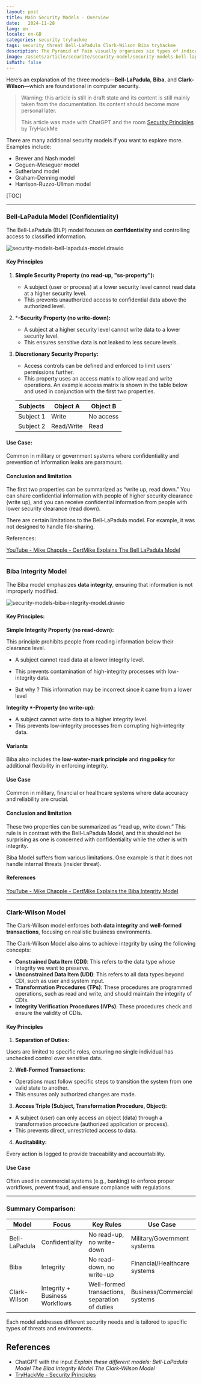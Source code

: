 ```yaml
---
layout: post
title: Main Security Models - Overview
date:   2024-11-28
lang: en
locale: en-GB
categories: security tryhackme
tags: security threat Bell-LaPadula Clark-Wilson Biba tryhackme
description: The Pyramid of Pain visually organizes six types of indicators used to detect and mitigate cyber threats, illustrating how targeting each type of indicator affects the attacker’s ability to operate.
image: /assets/article/securite/security-model/security-models-bell-lapadula-model.drawio.png
isMath: false
---
```


Here’s an explanation of the three models—**Bell-LaPadula**, **Biba**, and **Clark-Wilson**—which are foundational in computer security.

> Warning: this article is still in draft state and its content is still mainly taken from the documentation. Its content should become more personal later.
>
> This article was made with ChatGPT and the room [Security Principles](https://tryhackme.com/r/room/securityprinciples) by TryHackMe

There are many additional security models if you want to explore more. Examples include:

- Brewer and Nash model
- Goguen-Meseguer model
- Sutherland model
- Graham-Denning model
- Harrison-Ruzzo-Ullman model

[TOC]



------

### Bell-LaPadula Model (Confidentiality)

The Bell-LaPadula (BLP) model focuses on **confidentiality** and controlling access to classified information.

![security-models-bell-lapadula-model.drawio]({{site.url_complet}}/assets/article/securite/security-model/security-models-bell-lapadula-model.drawio.png)

#### Key Principles

1. **Simple Security Property (no read-up, "ss-property"):**

   - A subject (user or process) at a lower security level cannot read data at a higher security level.
   - This prevents unauthorized access to confidential data above the authorized level.

2. ***-Security Property (no write-down):**

   - A subject at a higher security level cannot write data to a lower security level.
   - This ensures sensitive data is not leaked to less secure levels.

3. **Discretionary Security Property:**

   - Access controls can be defined and enforced to limit users' permissions further. 
   - This property uses an access matrix to allow read and write operations. An example access matrix is shown in the table below and used in conjunction with the first two properties.

   | Subjects  | Object A   | Object B  |
   | --------- | ---------- | --------- |
   | Subject 1 | Write      | No access |
   | Subject 2 | Read/Write | Read      |

#### Use Case:

Common in military or government systems where confidentiality and prevention of information leaks are paramount.

#### Conclusion and limitation

The first two properties can be summarized as “write up, read down.” You can share confidential information with people of higher security clearance (write up), and you can receive confidential information from people with lower security clearance (read down).

There are certain limitations to the Bell-LaPadula model. For example, it was not designed to handle file-sharing.

References:

[YouTube - Mike Chapple - CertMike Explains The Bell LaPadula Model](https://www.youtube.com/watch?v=G1FWTfJsK6k)

------

### Biba Integrity Model

The Biba model emphasizes **data integrity**, ensuring that information is not improperly modified.

![security-models-biba-integrity-model.drawio]({{site.url_complet}}/assets/article/securite/security-model/security-models-biba-integrity-model.drawio.png)

#### Key Principles:

**Simple Integrity Property (no read-down):**

This principle prohibits people from reading information below their clearance level.

- A subject cannot read data at a lower integrity level.

- This prevents contamination of high-integrity processes with low-integrity data.
- But why ? This information may be incorrect since it came from a lower level

**Integrity \*-Property (no write-up):**

- A subject cannot write data to a higher integrity level.
- This prevents low-integrity processes from corrupting high-integrity data.

#### Variants

Biba also includes the **low-water-mark principle** and **ring policy** for additional flexibility in enforcing integrity.

#### Use Case

Common in military, financial or healthcare systems where data accuracy and reliability are crucial.

#### Conclusion and limitation

These two properties can be summarized as “read up, write down.” This rule is in contrast with the Bell-LaPadula Model, and this should not be surprising as one is concerned with confidentiality while the other is with integrity.

Biba Model suffers from various limitations. One example is that it does not handle internal threats (insider threat).

#### References

[YouTube - Mike Chapple - CertMike Explains the Biba Integrity Model](https://www.youtube.com/watch?v=nfmwSGtyzV0)

------

### Clark-Wilson Model

The Clark-Wilson model enforces both **data integrity** and **well-formed transactions**, focusing on realistic business environments.

The Clark-Wilson Model also aims to achieve integrity by using the following concepts:

- **Constrained Data Item (CDI)**: This refers to the data type whose integrity we want to preserve.
- **Unconstrained Data Item (UDI)**: This refers to all data types beyond CDI, such as user and system input.
- **Transformation Procedures (TPs)**: These procedures are programmed operations, such as read and write, and should maintain the integrity of CDIs.
- **Integrity Verification Procedures (IVPs)**: These procedures check and ensure the validity of CDIs.

#### Key Principles

1. **Separation of Duties:**

Users are limited to specific roles, ensuring no single individual has unchecked control over sensitive data.

2. **Well-Formed Transactions:**

- Operations must follow specific steps to transition the system from one valid state to another.
- This ensures only authorized changes are made.

3. **Access Triple (Subject, Transformation Procedure, Object):**

- A subject (user) can only access an object (data) through a transformation procedure (authorized application or process).
- This prevents direct, unrestricted access to data.

4. **Auditability:**

Every action is logged to provide traceability and accountability.

#### Use Case

Often used in commercial systems (e.g., banking) to enforce proper workflows, prevent fraud, and ensure compliance with regulations.

------

### Summary Comparison:

| **Model**     | **Focus**                      | **Key Rules**                                  | **Use Case**                 |
| ------------- | ------------------------------ | ---------------------------------------------- | ---------------------------- |
| Bell-LaPadula | Confidentiality                | No read-up, no write-down                      | Military/Government systems  |
| Biba          | Integrity                      | No read-down, no write-up                      | Financial/Healthcare systems |
| Clark-Wilson  | Integrity + Business Workflows | Well-formed transactions, separation of duties | Business/Commercial systems  |

Each model addresses different security needs and is tailored to specific types of threats and environments.

## References

- ChatGPT with the input *Explain these different models: Bell-LaPadula Model The Biba Integrity Model The Clark-Wilson Model*
- [TryHackMe - Security Principles](https://tryhackme.com/r/room/securityprinciples)